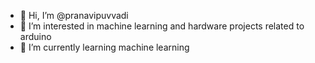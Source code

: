 - 👋 Hi, I’m @pranavipuvvadi
- 👀 I’m interested in machine learning and hardware projects related to arduino 
- 🌱 I’m currently learning machine learning 


<!---
pranavipuvvadi/pranavipuvvadi is a ✨ special ✨ repository because its `README.md` (this file) appears on your GitHub profile.
You can click the Preview link to take a look at your changes.
--->
